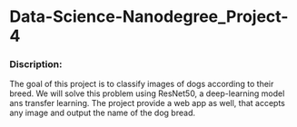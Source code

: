 # Data-Science-Nanodegree_Project-4


### Discription:
The goal of this project is to classify images of dogs according to their breed. We will solve this problem using ResNet50, a deep-learning model ans transfer learning. The project provide a web app as well, that accepts any image and output the name of the dog bread.

